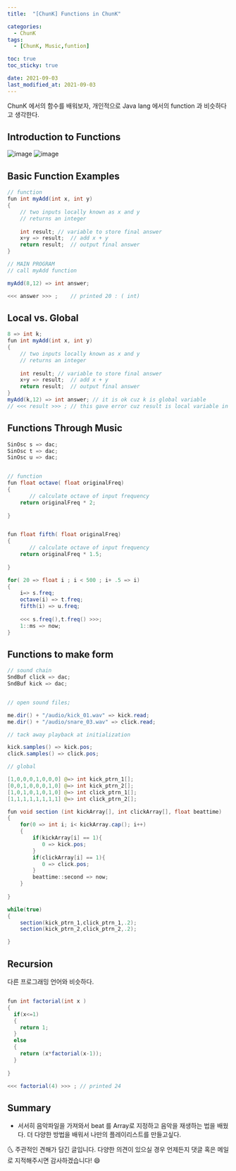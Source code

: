 ```yaml
---
title:  "[ChunK] Functions in ChunK"

categories:
  - ChunK
tags:
  - [ChunK, Music,funtion]

toc: true
toc_sticky: true

date: 2021-09-03
last_modified_at: 2021-09-03
---
```


ChunK 에서의 함수를 배워보자, 개인적으로 Java lang 에서의 function 과 비슷하다고 생각한다.


## Introduction to Functions
![image](https://user-images.githubusercontent.com/69495129/131992570-1e605bd7-0c09-4fb1-83ca-d0b4efb8e6b7.png)
![image](https://user-images.githubusercontent.com/69495129/131992610-0a5fcb75-c898-4ab2-b65f-6129dee89e39.png)

## Basic Function Examples
```java
// function
fun int myAdd(int x, int y)
{
    // two inputs locally known as x and y
    // returns an integer
    
    int result; // variable to store final answer
    x+y => result;  // add x + y
    return result;  // output final answer
}

// MAIN PROGRAM
// call myAdd function

myAdd(8,12) => int answer;

<<< answer >>> ;    // printed 20 : ( int) 

```

## Local vs. Global
```java
8 => int k;
fun int myAdd(int x, int y)
{
    // two inputs locally known as x and y
    // returns an integer
    
    int result; // variable to store final answer
    x+y => result;  // add x + y
    return result;  // output final answer
}
myAdd(k,12) => int answer; // it is ok cuz k is global variable
// <<< result >>> ; // this gave error cuz result is local variable in myAdd function
```


## Functions Through Music
```java
SinOsc s => dac;
SinOsc t => dac;
SinOsc u => dac;


// function
fun float octave( float originalFreq)
{
       // calculate octave of input frequency
    return originalFreq * 2;
    
}


fun float fifth( float originalFreq)
{
       // calculate octave of input frequency
    return originalFreq * 1.5;
    
}

for( 20 => float i ; i < 500 ; i+ .5 => i)
{
    i=> s.freq;
    octave(i) => t.freq;
    fifth(i) => u.freq;
    
    <<< s.freq(),t.freq() >>>;
    1::ms => now;
}

```

## Functions to make form

```java
// sound chain
SndBuf click => dac;
SndBuf kick => dac;


// open sound files;

me.dir() + "/audio/kick_01.wav" => kick.read;
me.dir() + "/audio/snare_03.wav" => click.read;

// tack away playback at initialization

kick.samples() => kick.pos;
click.samples() => click.pos;

// global

[1,0,0,0,1,0,0,0] @=> int kick_ptrn_1[];
[0,0,1,0,0,0,1,0] @=> int kick_ptrn_2[];
[1,0,1,0,1,0,1,0] @=> int click_ptrn_1[];
[1,1,1,1,1,1,1,1] @=> int click_ptrn_2[];

fun void section (int kickArray[], int clickArray[], float beattime)
{
    for(0 => int i; i< kickArray.cap(); i++)
    {
        if(kickArray[i] == 1){
           0 => kick.pos;
        }
        if(clickArray[i] == 1){
           0 => click.pos;
        }
        beattime::second => now;
    }
    
}

while(true)
{
    section(kick_ptrn_1,click_ptrn_1,.2);
    section(kick_ptrn_2,click_ptrn_2,.2);

}

```

## Recursion 
다른 프로그래밍 언어와 비슷하다.
```java

fun int factorial(int x ) 
{
  if(x<=1)
  {
    return 1;
  }
  else
  {
    return (x*factorial(x-1));
  }
  
}

<<< factorial(4) >>> ; // printed 24
```



## Summary
- 서서히 음악파일을 가져와서 beat 를 Array로 지정하고 음악을 재생하는 법을 배웠다. 더 다양한 방법을 배워서 나만의 플레이리스트를 만들고싶다.


🌜 주관적인 견해가 담긴 글입니다. 다양한 의견이 있으실 경우
언제든지 댓글 혹은 메일로 지적해주시면 감사하겠습니다! 😄

